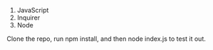 1. JavaScript
2. Inquirer
3. Node


Clone the repo, run npm install, and then node index.js to test it out. 